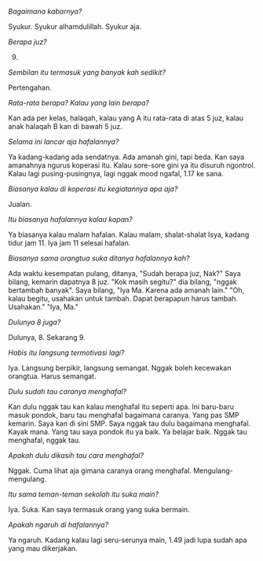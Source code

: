 <!-- syukur 9 juz -->

_Bagaimana kabarnya?_

Syukur. Syukur alhamdulillah. Syukur aja. 

_Berapa juz?_

9.

_Sembilan itu termasuk yang banyak kah sedikit?_

Pertengahan. 

_Rata-rata berapa? Kalau yang lain berapa?_

Kan ada per kelas, halaqah, kalau yang A itu rata-rata di atas 5 juz, kalau anak halaqah B kan di bawah 5 juz. 

_Selama ini lancar aja hafalannya?_

Ya kadang-kadang ada sendatnya. Ada amanah gini, tapi beda. Kan saya amanahnya ngurus koperasi itu. Kalau sore-sore gini ya itu disuruh ngontrol. Kalau lagi pusing-pusingnya, lagi nggak mood ngafal, 1.17 ke sana.

_Biasanya kalau di koperasi itu kegiatannya apa aja?_

Jualan. 

_Itu biasanya hafalannya kalau kapan?_

Ya biasanya kalau malam hafalan. Kalau malam, shalat-shalat Isya, kadang tidur jam 11. Iya jam 11 selesai hafalan. 

_Biasanya sama orangtua suka ditanya hafalannya kah?_

Ada waktu kesempatan pulang, ditanya, "Sudah berapa juz, Nak?" Saya bilang, kemarin dapatnya 8 juz. "Kok masih segitu?" dia bilang, "nggak bertambah banyak". Saya bilang, "Iya Ma. Karena ada amanah lain." "Oh, kalau begitu, usahakan untuk tambah. Dapat berapapun harus tambah. Usahakan." "Iya, Ma."

_Dulunya 8 juga?_

Dulunya, 8. Sekarang 9. 

_Habis itu langsung termotivasi lagi?_

Iya. Langsung berpikir, langsung semangat. Nggak boleh kecewakan orangtua. Harus semangat. 

_Dulu sudah tau caranya menghafal?_

Kan dulu nggak tau kan kalau menghafal itu seperti apa. Ini baru-baru masuk pondok, baru tau menghafal bagaimana caranya. Yang pas SMP kemarin. Saya kan di sini SMP. Saya nggak tau dulu bagaimana menghafal. Kayak mana. Yang tau saya pondok itu ya baik. Ya belajar baik. Nggak tau menghafal, nggak tau.

_Apakah dulu dikasih tau cara menghafal?_

Nggak. Cuma lihat aja gimana caranya orang menghafal. Mengulang-mengulang.

_Itu sama teman-teman sekolah itu suka main?_

Iya. Suka. Kan saya termasuk orang yang suka bermain. 

_Apakah ngaruh di hafalannya?_

Ya ngaruh. Kadang kalau lagi seru-serunya main, 1.49 jadi lupa sudah apa yang mau dikerjakan. 